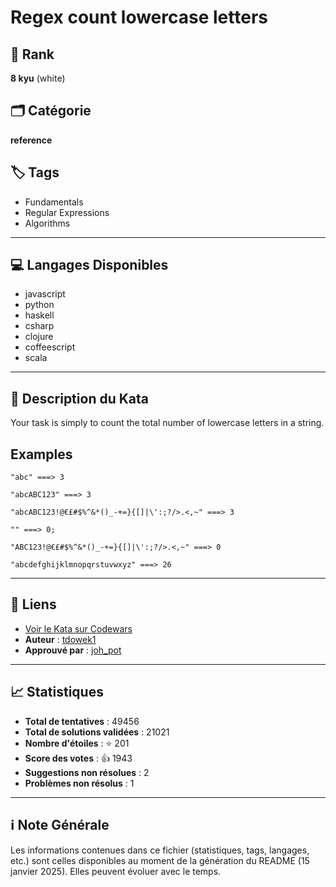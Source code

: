 # Regex count lowercase letters

## 🏅 Rank
**8 kyu** (white)

## 🗂️ Catégorie
**reference**

## 🏷️ Tags
- Fundamentals
- Regular Expressions
- Algorithms

---

## 💻 Langages Disponibles
- javascript
- python
- haskell
- csharp
- clojure
- coffeescript
- scala

---

## 📜 Description du Kata

Your task is simply to count the total number of lowercase letters in a string.

## Examples

```
"abc" ===> 3

"abcABC123" ===> 3

"abcABC123!@€£#$%^&*()_-+=}{[]|\':;?/>.<,~" ===> 3

"" ===> 0;

"ABC123!@€£#$%^&*()_-+=}{[]|\':;?/>.<,~" ===> 0

"abcdefghijklmnopqrstuvwxyz" ===> 26
```



---

## 🔗 Liens
- [Voir le Kata sur Codewars](https://www.codewars.com/kata/56a946cd7bd95ccab2000055)
- **Auteur** : [tdowek1](https://www.codewars.com/users/tdowek1)
- **Approuvé par** : [joh_pot](https://www.codewars.com/users/joh_pot)

---

## 📈 Statistiques
- **Total de tentatives** : 49456
- **Total de solutions validées** : 21021
- **Nombre d'étoiles** : ⭐ 201
- **Score des votes** : 👍 1943
- **Suggestions non résolues** : 2
- **Problèmes non résolus** : 1

---

## ℹ️ Note Générale
Les informations contenues dans ce fichier (statistiques, tags, langages, etc.) sont celles disponibles au moment de la génération du README (15 janvier 2025). Elles peuvent évoluer avec le temps.
